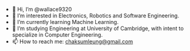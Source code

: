- 👋 Hi, I’m @wallace9320
- 👀 I’m interested in Electronics, Robotics and Software Engineering.
- 🌱 I’m currently learning Machine Learning.
- 📖 I’m studying Engineering at University of Cambridge, with intent to specialize in Computer Engineering.
- 📫 How to reach me: chaksumleung@gmail.com

<!---
wallace9320/wallace9320 is a ✨ special ✨ repository because its `README.md` (this file) appears on your GitHub profile.
You can click the Preview link to take a look at your changes.
--->

